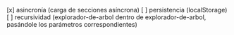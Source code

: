 [x] asincronía (carga de secciones asíncrona)
[ ] persistencia (localStorage)
[ ] recursividad (explorador-de-arbol dentro de explorador-de-arbol, pasándole los parámetros correspondientes)